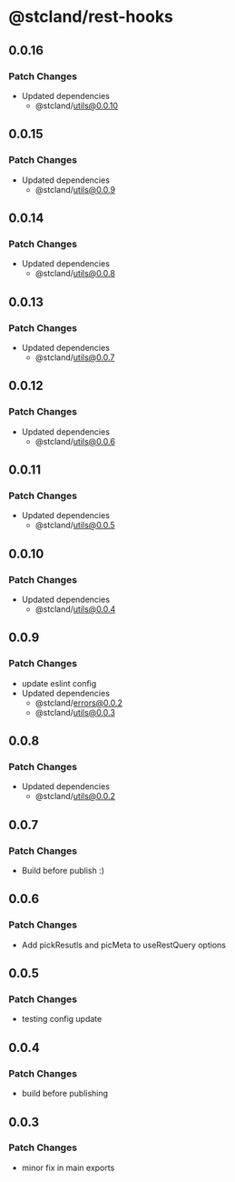 # @stcland/rest-hooks

## 0.0.16

### Patch Changes

- Updated dependencies
  - @stcland/utils@0.0.10

## 0.0.15

### Patch Changes

- Updated dependencies
  - @stcland/utils@0.0.9

## 0.0.14

### Patch Changes

- Updated dependencies
  - @stcland/utils@0.0.8

## 0.0.13

### Patch Changes

- Updated dependencies
  - @stcland/utils@0.0.7

## 0.0.12

### Patch Changes

- Updated dependencies
  - @stcland/utils@0.0.6

## 0.0.11

### Patch Changes

- Updated dependencies
  - @stcland/utils@0.0.5

## 0.0.10

### Patch Changes

- Updated dependencies
  - @stcland/utils@0.0.4

## 0.0.9

### Patch Changes

- update eslint config
- Updated dependencies
  - @stcland/errors@0.0.2
  - @stcland/utils@0.0.3

## 0.0.8

### Patch Changes

- Updated dependencies
  - @stcland/utils@0.0.2

## 0.0.7

### Patch Changes

- Build before publish :)

## 0.0.6

### Patch Changes

- Add pickResutls and picMeta to useRestQuery options

## 0.0.5

### Patch Changes

- testing config update

## 0.0.4

### Patch Changes

- build before publishing

## 0.0.3

### Patch Changes

- minor fix in main exports
